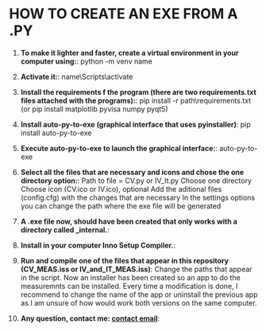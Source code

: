 # HOW TO CREATE AN EXE FROM A .PY

1. **To make it lighter and faster, create a virtual environment in your computer using:**:
python -m venv name

2. **Activate it:**:
name\Scripts\actívate

3. **Install the requirements f the program (there are two requirements.txt files attached with the programs):**:
pip install -r path\requirements.txt (or pip install matplotlib pyvisa numpy pyqt5)

4. **Install auto-py-to-exe (graphical interface that uses pyinstaller)**:
pip install auto-py-to-exe

5. **Execute auto-py-to-exe to launch the graphical interface:**:
auto-py-to-exe

6. **Select all the files that are necessary and icons and chose the one directory option:**:
Path to file = CV.py or IV_It.py
Choose one directory
Choose icon (CV.ico or IV.ico), optional
Add the aditional files (config.cfg) with the changes that are necessary
In the settings options you can change the path where the exe file will be generated

7. **A .exe file now, should have been created that only works with a directory called _internal.**:

8. **Install in your computer Inno Setup Compiler.**:

9. **Run and compile one of the files that appear in this repository (CV_MEAS.iss or IV_and_IT_MEAS.iss)**:
Change the paths that appear in the script.
Now an installer has been created so an app to do the measuremnts can be installed.
Every time a modification is done, I recommend to change the name of the app or uninstall the previous app as I am unsure of how would work  both versions on the same computer.

10. **Any question, contact me: [contact email](arnau.moron@gmail.com)**:
